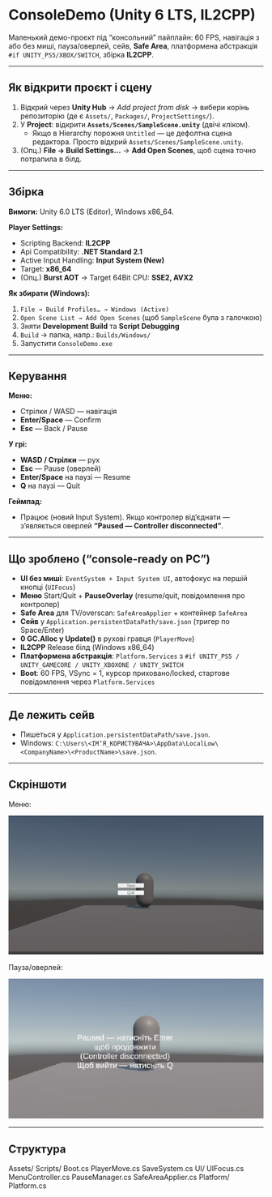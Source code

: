 # ConsoleDemo (Unity 6 LTS, IL2CPP)

Маленький демо-проєкт під “консольний” пайплайн: 60 FPS, навігація з або без миші, пауза/оверлей, сейв, **Safe Area**, платформена абстракція `#if UNITY_PS5/XBOX/SWITCH`, збірка **IL2CPP**.

---

## Як відкрити проєкт і сцену

1. Відкрий через **Unity Hub** → *Add project from disk* → вибери корінь репозиторію (де є `Assets/`, `Packages/`, `ProjectSettings/`).
2. У **Project**: відкрити **`Assets/Scenes/SampleScene.unity`** (двічі кліком).
   - Якщо в Hierarchy порожня `Untitled` — це дефолтна сцена редактора. Просто відкрий `Assets/Scenes/SampleScene.unity`.
3. (Опц.) **File → Build Settings…** → **Add Open Scenes**, щоб сцена точно потрапила в білд.

---

## Збірка

**Вимоги:** Unity 6.0 LTS (Editor), Windows x86_64.

**Player Settings:**
- Scripting Backend: **IL2CPP**
- Api Compatibility: **.NET Standard 2.1**
- Active Input Handling: **Input System (New)**
- Target: **x86_64**
- (Опц.) **Burst AOT** → Target 64Bit CPU: **SSE2, AVX2**

**Як збирати (Windows):**
1. `File → Build Profiles… → Windows (Active)`
2. `Open Scene List → Add Open Scenes` (щоб `SampleScene` була з галочкою)
3. Зняти **Development Build** та **Script Debugging**
4. `Build` → папка, напр.: `Builds/Windows/`
5. Запустити `ConsoleDemo.exe`

---

## Керування

**Меню:**
- Стрілки / WASD — навігація
- **Enter/Space** — Confirm
- **Esc** — Back / Pause

**У грі:**
- **WASD / Стрілки** — рух
- **Esc** — Pause (оверлей)
- **Enter/Space** на паузі — Resume
- **Q** на паузі — Quit

**Геймпад:**
- Працює (новий Input System). Якщо контролер від’єднати — з’являється оверлей **“Paused — Controller disconnected”**.

---

## Що зроблено (“console-ready on PC”)

- **UI без миші**: `EventSystem + Input System UI`, автофокус на першій кнопці (`UIFocus`)
- **Меню** Start/Quit + **PauseOverlay** (resume/quit, повідомлення про контролер)
- **Safe Area** для TV/overscan: `SafeAreaApplier` + контейнер `SafeArea`
- **Сейв** у `Application.persistentDataPath/save.json` (тригер по Space/Enter)
- **0 GC.Alloc у Update()** в рухові гравця (`PlayerMove`)
- **IL2CPP** Release білд (Windows x86_64)
- **Платформена абстракція**: `Platform.Services` з `#if UNITY_PS5 / UNITY_GAMECORE / UNITY_XBOXONE / UNITY_SWITCH`
- **Boot**: 60 FPS, VSync = 1, курсор приховано/locked, стартове повідомлення через `Platform.Services`

---

## Де лежить сейв

- Пишеться у `Application.persistentDataPath/save.json`.
- Windows: `C:\Users\<ІМ’Я_КОРИСТУВАЧА>\AppData\LocalLow\<CompanyName>\<ProductName>\save.json`.

---

## Скріншоти

Меню:

<p><img src="Images/Menu.png" alt="Menu" width="600"></p>

Пауза/оверлей:
<p><img src="Images/Pause.png" alt="Pause" width="600"></p>

---

## Структура

Assets/
Scripts/
Boot.cs
PlayerMove.cs
SaveSystem.cs
UI/
UIFocus.cs
MenuController.cs
PauseManager.cs
SafeAreaApplier.cs
Platform/
Platform.cs
